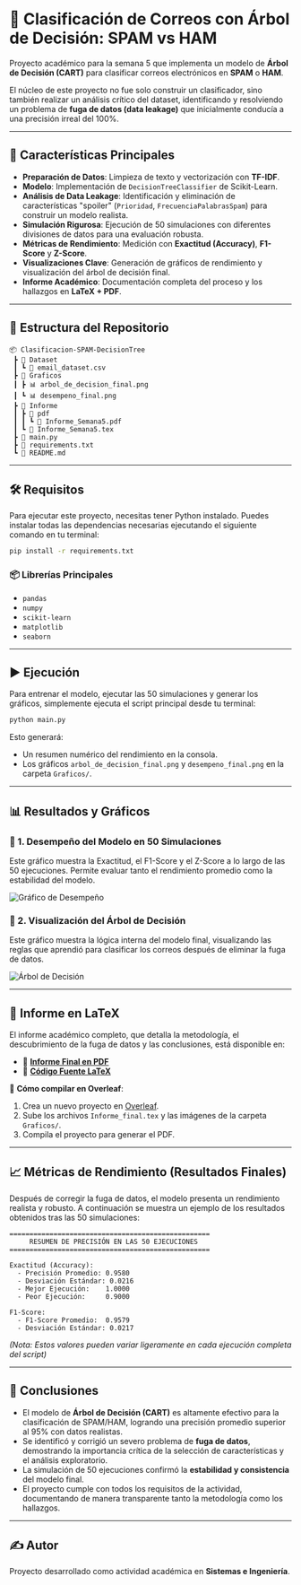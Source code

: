 # 🌳 Clasificación de Correos con Árbol de Decisión: SPAM vs HAM

Proyecto académico para la semana 5 que implementa un modelo de **Árbol de Decisión (CART)** para clasificar correos electrónicos en **SPAM** o **HAM**.

El núcleo de este proyecto no fue solo construir un clasificador, sino también realizar un análisis crítico del dataset, identificando y resolviendo un problema de **fuga de datos (data leakage)** que inicialmente conducía a una precisión irreal del 100%.

---

## 🚀 Características Principales

* **Preparación de Datos**: Limpieza de texto y vectorización con **TF-IDF**.
* **Modelo**: Implementación de `DecisionTreeClassifier` de Scikit-Learn.
* **Análisis de Data Leakage**: Identificación y eliminación de características "spoiler" (`Prioridad`, `FrecuenciaPalabrasSpam`) para construir un modelo realista.
* **Simulación Rigurosa**: Ejecución de 50 simulaciones con diferentes divisiones de datos para una evaluación robusta.
* **Métricas de Rendimiento**: Medición con **Exactitud (Accuracy)**, **F1-Score** y **Z-Score**.
* **Visualizaciones Clave**: Generación de gráficos de rendimiento y visualización del árbol de decisión final.
* **Informe Académico**: Documentación completa del proceso y los hallazgos en **LaTeX + PDF**.

---

## 📂 Estructura del Repositorio

```
📦 Clasificacion-SPAM-DecisionTree
 ┣ 📂 Dataset
 ┃ ┗ 📜 email_dataset.csv
 ┣ 📂 Graficos
 ┃ ┣ 📊 arbol_de_decision_final.png
 ┃ ┗ 📊 desempeno_final.png
 ┣ 📂 Informe
 ┃ ┣ 📂 pdf
 ┃ ┃ ┗ 📜 Informe_Semana5.pdf
 ┃ ┗ 📜 Informe_Semana5.tex
 ┣ 📜 main.py
 ┣ 📜 requirements.txt
 ┗ 📜 README.md
```

---

## 🛠️ Requisitos

Para ejecutar este proyecto, necesitas tener Python instalado. Puedes instalar todas las dependencias necesarias ejecutando el siguiente comando en tu terminal:

```bash
pip install -r requirements.txt
```

### 📦 Librerías Principales

* `pandas`
* `numpy`
* `scikit-learn`
* `matplotlib`
* `seaborn`

---

## ▶️ Ejecución

Para entrenar el modelo, ejecutar las 50 simulaciones y generar los gráficos, simplemente ejecuta el script principal desde tu terminal:

```bash
python main.py
```

Esto generará:

* Un resumen numérico del rendimiento en la consola.
* Los gráficos `arbol_de_decision_final.png` y `desempeno_final.png` en la carpeta `Graficos/`.

---

## 📊 Resultados y Gráficos

### 🔹 1. Desempeño del Modelo en 50 Simulaciones

Este gráfico muestra la Exactitud, el F1-Score y el Z-Score a lo largo de las 50 ejecuciones. Permite evaluar tanto el rendimiento promedio como la estabilidad del modelo.

![Gráfico de Desempeño](Graficos/desempeno_final.png)

### 🔹 2. Visualización del Árbol de Decisión

Este gráfico muestra la lógica interna del modelo final, visualizando las reglas que aprendió para clasificar los correos después de eliminar la fuga de datos.

![Árbol de Decisión](Graficos/arbol_de_decision_final.png)

---

## 📑 Informe en LaTeX

El informe académico completo, que detalla la metodología, el descubrimiento de la fuga de datos y las conclusiones, está disponible en:

* 📄 **[Informe Final en PDF](Informe/pdf/Informe_final.pdf)**
* 📜 **[Código Fuente LaTeX](Informe/main.tex)**

📌 **Cómo compilar en Overleaf**:
1.  Crea un nuevo proyecto en [Overleaf](https://www.overleaf.com/).
2.  Sube los archivos `Informe_final.tex` y las imágenes de la carpeta `Graficos/`.
3.  Compila el proyecto para generar el PDF.

---

## 📈 Métricas de Rendimiento (Resultados Finales)

Después de corregir la fuga de datos, el modelo presenta un rendimiento realista y robusto. A continuación se muestra un ejemplo de los resultados obtenidos tras las 50 simulaciones:

```
==================================================
     RESUMEN DE PRECISIÓN EN LAS 50 EJECUCIONES
==================================================

Exactitud (Accuracy):
  - Precisión Promedio: 0.9580
  - Desviación Estándar: 0.0216
  - Mejor Ejecución:    1.0000
  - Peor Ejecución:     0.9000

F1-Score:
  - F1-Score Promedio:  0.9579
  - Desviación Estándar: 0.0217
```
*(Nota: Estos valores pueden variar ligeramente en cada ejecución completa del script)*

---

## 📌 Conclusiones

* El modelo de **Árbol de Decisión (CART)** es altamente efectivo para la clasificación de SPAM/HAM, logrando una precisión promedio superior al 95% con datos realistas.
* Se identificó y corrigió un severo problema de **fuga de datos**, demostrando la importancia crítica de la selección de características y el análisis exploratorio.
* La simulación de 50 ejecuciones confirmó la **estabilidad y consistencia** del modelo final.
* El proyecto cumple con todos los requisitos de la actividad, documentando de manera transparente tanto la metodología como los hallazgos.

---


## ✍️ Autor

Proyecto desarrollado como actividad académica en **Sistemas e Ingeniería**.
